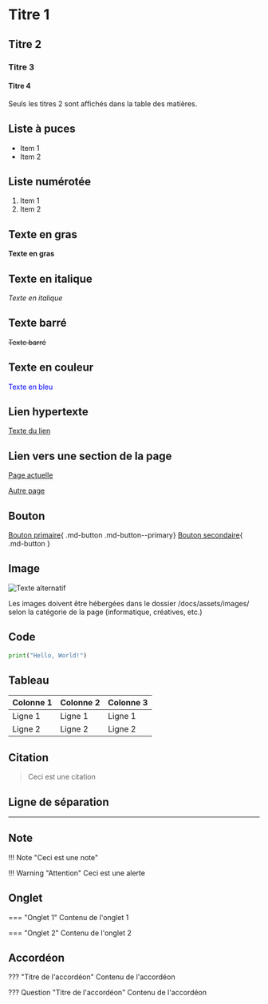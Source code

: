# Titre 1

## Titre 2

### Titre 3

#### Titre 4

Seuls les titres 2 sont affichés dans la table des matières.

## Liste à puces

- Item 1
- Item 2

## Liste numérotée

1. Item 1
2. Item 2

## Texte en gras

**Texte en gras**

## Texte en italique

*Texte en italique*

## Texte barré

~~Texte barré~~

## Texte en couleur

<span style="color:blue">Texte en bleu</span>

## Lien hypertexte

[Texte du lien](https://www.google.com)

## Lien vers une section de la page

[Page actuelle](#liste-a-puces)

[Autre page](/espaces/amphitheatre/#visite-360)


## Bouton

[Bouton primaire](#){ .md-button .md-button--primary}
[Bouton secondaire](#){ .md-button }

## Image

![Texte alternatif](/assets/images/creatives/arduino-intro.jpg)

Les images doivent être hébergées dans le dossier /docs/assets/images/ selon la catégorie de la page (informatique, créatives, etc.)

## Code

```python
print("Hello, World!")
```

## Tableau

| Colonne 1 | Colonne 2 | Colonne 3 |
|-----------|-----------|-----------|
| Ligne 1   | Ligne 1   | Ligne 1   |
| Ligne 2   | Ligne 2   | Ligne 2   |

## Citation

> Ceci est une citation

## Ligne de séparation

---

## Note

!!! Note "Ceci est une note"

!!! Warning "Attention"
    Ceci est une alerte


## Onglet

=== "Onglet 1"
    Contenu de l'onglet 1

=== "Onglet 2"
    Contenu de l'onglet 2

## Accordéon

??? "Titre de l'accordéon"
    Contenu de l'accordéon

??? Question "Titre de l'accordéon"
    Contenu de l'accordéon

